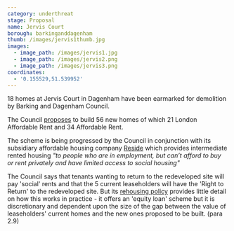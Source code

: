 ```yaml
---
category: underthreat
stage: Proposal 
name: Jervis Court 
borough: barkinganddagenham
thumb: /images/jervis1thumb.jpg
images:
  - image_path: /images/jervis1.jpg
  - image_path: /images/jervis2.png
  - image_path: /images/jervis3.png
coordinates:
  - '0.155529,51.539952'
---
```

18 homes at Jervis Court in Dagenham have been earmarked for demolition by Barking and Dagenham Council.

The Council [proposes](https://modgov.lbbd.gov.uk/internet/documents/s130291/Rectory%20Road%20Redevelopment%20Report.pdf) to build 56 new homes of which 21 London Affordable Rent and 34 Affordable Rent.

The scheme is being progressed by the Council in conjunction with its subsidiary affordable housing company [Reside](https://www.lbbd.gov.uk/affordable-rents-reside-housing) which provides intermediate rented housing _"to people who are in employment, but can’t afford to buy or rent privately and have limited access to social housing"_

The Council says that tenants wanting to return to the redeveloped site will pay 'social' rents and that the 5 current leaseholders will have the 'Right to Return' to the redeveloped site. But its [rehousing policy](https://modgov.lbbd.gov.uk/Internet/documents/s131918/Estate%20Renewal%20Report.pdf) provides little detail on how this works in practice - it offers an 'equity loan' scheme but it is discretionary and dependent upon the size of the gap between the value of leaseholders' current homes and the new ones proposed to be built. (para 2.9) 
